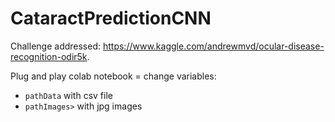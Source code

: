 # CataractPredictionCNN

Challenge addressed: https://www.kaggle.com/andrewmvd/ocular-disease-recognition-odir5k.

Plug and play colab notebook = change variables:
- `pathData` with csv file 
- `pathImages>` with jpg images
